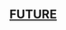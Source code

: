 <h2><a href="https://rawcdn.githack.com/Rustam8953/academy/8976f46d81e1f9d0af3cf2edd5759d60428ba277/index.html">FUTURE</a></h2>
